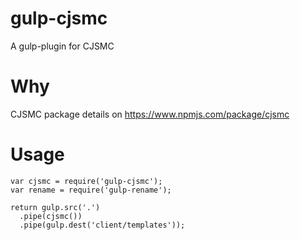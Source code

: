 # gulp-cjsmc

A gulp-plugin for CJSMC

# Why

CJSMC package details on https://www.npmjs.com/package/cjsmc

# Usage

    var cjsmc = require('gulp-cjsmc');
    var rename = require('gulp-rename');

    return gulp.src('.')
      .pipe(cjsmc())
      .pipe(gulp.dest('client/templates'));

